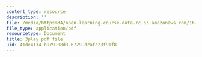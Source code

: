 ```yaml
---
content_type: resource
description: ''
file: /media/https%3A/open-learning-course-data-rc.s3.amazonaws.com/16-842-fundamentals-of-systems-engineering-fall-2015/41de4134b97908d36729d2afc23f91f8_J_y2I09rj_I.pdf
file_type: application/pdf
resourcetype: Document
title: 3play pdf file
uid: 41de4134-b979-08d3-6729-d2afc23f91f8
---
```

